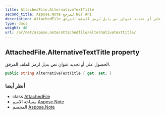 ```yaml
---
title: AttachedFile.AlternativeTextTitle
second_title: Aspose.Note لمرجع NET API
description: AttachedFile ملكية. الحصول على أو تحديد عنوان نص بديل لرمز الملف المرفق.
type: docs
weight: 40
url: /ar/net/aspose.note/attachedfile/alternativetexttitle/
---
```

## AttachedFile.AlternativeTextTitle property

الحصول على أو تحديد عنوان نص بديل لرمز الملف المرفق.

```csharp
public string AlternativeTextTitle { get; set; }
```

### أنظر أيضا

* class [AttachedFile](../)
* مساحة الاسم [Aspose.Note](../../attachedfile/)
* المجسم [Aspose.Note](../../../)


